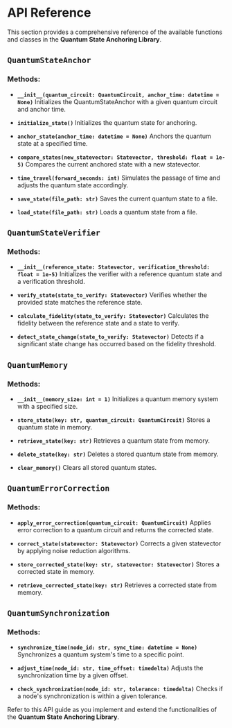 
# API Reference

This section provides a comprehensive reference of the available functions and classes in the **Quantum State Anchoring Library**.

## `QuantumStateAnchor`

### Methods:

- **`__init__(quantum_circuit: QuantumCircuit, anchor_time: datetime = None)`**
  Initializes the QuantumStateAnchor with a given quantum circuit and anchor time.

- **`initialize_state()`**
  Initializes the quantum state for anchoring.

- **`anchor_state(anchor_time: datetime = None)`**
  Anchors the quantum state at a specified time.

- **`compare_states(new_statevector: Statevector, threshold: float = 1e-5)`**
  Compares the current anchored state with a new statevector.

- **`time_travel(forward_seconds: int)`**
  Simulates the passage of time and adjusts the quantum state accordingly.

- **`save_state(file_path: str)`**
  Saves the current quantum state to a file.

- **`load_state(file_path: str)`**
  Loads a quantum state from a file.

## `QuantumStateVerifier`

### Methods:

- **`__init__(reference_state: Statevector, verification_threshold: float = 1e-5)`**
  Initializes the verifier with a reference quantum state and a verification threshold.

- **`verify_state(state_to_verify: Statevector)`**
  Verifies whether the provided state matches the reference state.

- **`calculate_fidelity(state_to_verify: Statevector)`**
  Calculates the fidelity between the reference state and a state to verify.

- **`detect_state_change(state_to_verify: Statevector)`**
  Detects if a significant state change has occurred based on the fidelity threshold.

## `QuantumMemory`

### Methods:

- **`__init__(memory_size: int = 1)`**
  Initializes a quantum memory system with a specified size.

- **`store_state(key: str, quantum_circuit: QuantumCircuit)`**
  Stores a quantum state in memory.

- **`retrieve_state(key: str)`**
  Retrieves a quantum state from memory.

- **`delete_state(key: str)`**
  Deletes a stored quantum state from memory.

- **`clear_memory()`**
  Clears all stored quantum states.

## `QuantumErrorCorrection`

### Methods:

- **`apply_error_correction(quantum_circuit: QuantumCircuit)`**
  Applies error correction to a quantum circuit and returns the corrected state.

- **`correct_state(statevector: Statevector)`**
  Corrects a given statevector by applying noise reduction algorithms.

- **`store_corrected_state(key: str, statevector: Statevector)`**
  Stores a corrected state in memory.

- **`retrieve_corrected_state(key: str)`**
  Retrieves a corrected state from memory.

## `QuantumSynchronization`

### Methods:

- **`synchronize_time(node_id: str, sync_time: datetime = None)`**
  Synchronizes a quantum system's time to a specific point.

- **`adjust_time(node_id: str, time_offset: timedelta)`**
  Adjusts the synchronization time by a given offset.

- **`check_synchronization(node_id: str, tolerance: timedelta)`**
  Checks if a node's synchronization is within a given tolerance.

Refer to this API guide as you implement and extend the functionalities of the **Quantum State Anchoring Library**.

